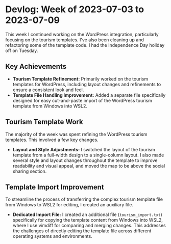 # Devlog: Week of 2023-07-03 to 2023-07-09

This week I continued working on the WordPress integration, particularly focusing on the tourism templates. I've also been cleaning up and refactoring some of the template code. I had the Independence Day holiday off on Tuesday.

## Key Achievements

*   **Tourism Template Refinement:** Primarily worked on the tourism templates for WordPress, including layout changes and refinements to ensure a consistent look and feel.
*   **Template File Handling Improvement:** Added a separate file specifically designed for easy cut-and-paste import of the WordPress tourism template from Windows into WSL2.

## Tourism Template Work

The majority of the week was spent refining the WordPress tourism templates. This involved a few key changes.

*   **Layout and Style Adjustments:** I switched the layout of the tourism template from a full-width design to a single-column layout. I also made several style and layout changes throughout the template to improve readability and visual appeal, and moved the map to be above the social sharing section.

## Template Import Improvement

To streamline the process of transferring the complex tourism template file from Windows to WSL2 for editing, I created an auxiliary file.

*   **Dedicated Import File:** I created an additional file (`tourism_import.txt`) specifically for copying the template content from Windows into WSL2, where I use vimdiff for comparing and merging changes. This addresses the challenges of directly editing the template file across different operating systems and environments.

